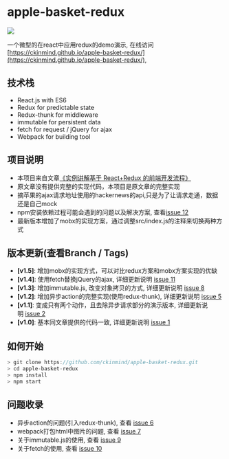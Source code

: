 # apple-basket-redux
![](https://raw.githubusercontent.com/ckinmind/apple-basket-redux/master/src/images/appleBasket.gif)

一个微型的在react中应用redux的demo演示, 在线访问[https://ckinmind.github.io/apple-basket-redux/](https://ckinmind.github.io/apple-basket-redux/),

## 技术栈
- React.js with ES6
- Redux for predictable state
- Redux-thunk for middleware
- immutable for persistent data
- fetch for request / jQuery for ajax
- Webpack for building tool

## 项目说明
- 本项目来自文章[《实例讲解基于 React+Redux 的前端开发流程》](https://segmentfault.com/a/1190000005356568)
- 原文章没有提供完整的实现代码，本项目是原文章的完整实现
- 摘苹果的ajax请求地址使用的hackernews的api,只是为了让请求走通，数据还是自己mock
- npm安装依赖过程可能会遇到的问题以及解决方案, 查看[issue 12](https://github.com/ckinmind/apple-basket-redux/issues/12)
- 最新版本增加了mobx的实现方案，通过调整src/index.js的注释来切换两种方式

## 版本更新(查看Branch / Tags)
- **[v1.5]**: 增加mobx的实现方式，可以对比redux方案和mobx方案实现的优缺
- **[v1.4]**: 使用fetch替换jQuery的ajax, 详细更新说明 [issue 11](https://github.com/ckinmind/apple-basket-redux/issues/11)
- **[v1.3]**: 增加immutable.js, 改变对象拷贝的方式, 详细更新说明 [issue 8](https://github.com/ckinmind/apple-basket-redux/issues/8)
- **[v1.2]**: 增加异步action的完整实现(使用redux-thunk),  详细更新说明 [issue 5](https://github.com/ckinmind/apple-basket-redux/issues/5)
- **[v1.1]**: 变成只有两个动作，且去除异步请求部分的演示版本, 详细更新说明 [issue 2](https://github.com/ckinmind/apple-basket-redux/issues/2)
- **[v1.0]**: 基本同文章提供的代码一致, 详细更新说明 [issue 1](https://github.com/ckinmind/apple-basket-redux/issues/1)

## 如何开始
```js
> git clone https://github.com/ckinmind/apple-basket-redux.git
> cd apple-basket-redux
> npm install
> npm start
```

## 问题收录
- 异步action的问题(引入redux-thunk), 查看 [issue 6](https://github.com/ckinmind/apple-basket-redux/issues/6)
- webpack打包html中图片的问题,  查看 [issue 7](https://github.com/ckinmind/apple-basket-redux/issues/7)
- 关于immutable.js的使用,  查看 [issue 9](https://github.com/ckinmind/apple-basket-redux/issues/9)
- 关于fetch的使用, 查看 [issue 10](https://github.com/ckinmind/apple-basket-redux/issues/10)